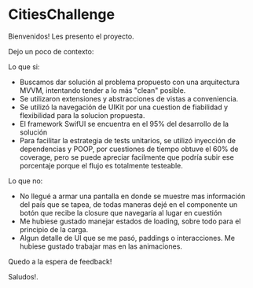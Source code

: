 # CitiesChallenge
Bienvenidos! 
Les presento el proyecto.

Dejo un poco de contexto:

Lo que si:
- Buscamos dar solución al problema propuesto con una arquitectura MVVM, intentando tender a lo más "clean" posible.
- Se utilizaron extensiones y abstracciones de vistas a conveniencia.
- Se utilizó la navegación de UIKit por una cuestion de fiabilidad y flexibilidad para la solucion propuesta.
- El framework SwifUI se encuentra en el 95% del desarrollo de la solución
- Para facilitar la estrategia de tests unitarios, se utilizó inyección de dependencias y POOP, por cuestiones de tiempo obtuve el 60% de coverage, pero se puede apreciar facilmente que podría subir ese porcentaje porque el flujo es totalmente testeable.


Lo que no:
- No llegué a armar una pantalla en donde se muestre mas información del país que se tapea, de todas maneras dejé en el componente un botón que recibe la closure que navegaría al lugar en cuestión
- Me hubiese gustado manejar estados de loading, sobre todo para el principio de la carga.
- Algun detalle de UI que se me pasó, paddings o interacciones. Me hubiese gustado trabajar mas en las animaciones.

Quedo a la espera de feedback!

Saludos!.
